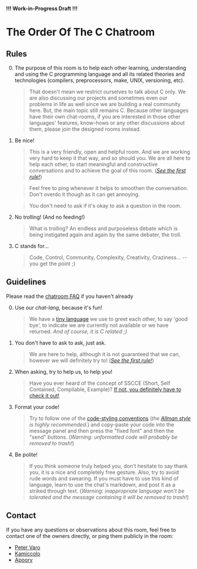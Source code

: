 **!!! Work-in-Progress Draft !!!**

The Order Of The C Chatroom
===========================

Rules
-----

0.  The purpose of this room is to help each other learning, understanding and
    using the C programming language and all its related theories and
    technologies (compilers, preprocessors, make, UNIX, versioning, etc).

    >   That doesn't mean we restrict ourselves to talk about C only. We are
        also discussing our projects and sometimes even our problems in life as
        well since we are building a real community here. But, the main topic
        still remains C. Because other languages have their own chat-rooms, if
        you are interested in those other languages' features, know-hows or any
        other discussions about them, please join the designed rooms instead.

1.  Be nice!

    >   This is a very friendly, open and helpful room. And we are working very
        hard to keep it that way, and so should you. We are all here to help
        each other, to start meaningful and constructive conversations and to
        achieve the goal of this room. (*[See the first rule!](#rules)*)

    >   Feel free to ping whenever it helps to smoothen the conversation. Don't
        overdo it though as it can get annoying.

    >   You don't need to ask if it's okay to ask a question in the room.

2.  No trolling! (And no feeding!)

    >   What is trolling? An endless and purposeless debate which is being
        instigated again and again by the same debater, the troll.

3.  C stands for...

    >   Code, Control, Community, Complexity, Creativity, Craziness... -- you
        get the point ;)



Guidelines
----------

Please read the [chatroom FAQ](https://chat.stackoverflow.com/faq) if you haven't already

0.  Use our *chat-lang*, because it's fun!

    >   We have a [tiny language](http://bit.ly/c_chat) we use to greet
        each other, to say 'good bye', to indicate we are currently not
        available or we have returned. *And of course, it is C related ;)*

1.  You don't have to ask to ask, just ask.

    >   We are here to help, although it is not guaranteed that we can, however
        we will definitely try to! (*[See the first rule!](#rules)*)

2.  When asking, try to help us, to help you!

    >   Have you ever heard of the concept of SSCCE (Short, Self Contained,
        Compilable, Example)?
        [If not, you definitely have to check it out!](http://sscce.org)

3.  Format your code!

    >   Try to follow one of the
        [code-styling conventions](http://en.wikipedia.org/wiki/Indent_style)
        (*the [Allman style](http://en.wikipedia.org/wiki/Indent_style#Allman_style)
        is highly recommended.*) and copy-paste your code into the message panel
        and then press the "fixed font" and then the "send" buttons.
        (*Warning: unformatted code will probably be removed to trash!*)

4.  Be polite!

    >   If you think someone truly helped you, don't hesitate to say thank you,
        it is a nice and completely free gesture.
        Also, try to avoid rude words and swearing. If you must have to use this
        kind of language, learn to use the chat's markdown, and post it as a
        striked through text.
        (*Warning: inappropriate language won't be tolerated and the message
        containing it will be removed to trash!*)


Contact
-------

If you have any questions or observations about this room, feel free to contact
one of the owners directly, or ping them publicly in the room:

  - [Peter Varo](http://chat.stackoverflow.com/users/2188562/peter-varo)
  - [Kamiccolo](http://chat.stackoverflow.com/users/1150918/kamiccolo)
  - [Apoorv](http://chat.stackoverflow.com/users/2295060/apoorv)
